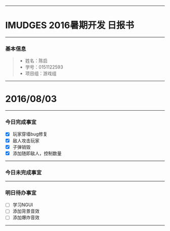 -------
# IMUDGES 2016暑期开发 日报书
-------


### 基本信息
> * 姓名：陈启
> * 学号：0151122593
> * 项目组：游戏组

-------


# 2016/08/03

-------

### 今日完成事宜
- [x]  玩家穿墙bug修复
- [x]  敌人攻击玩家
- [x]  子弹销毁
- [x]  添加随即敌人，控制数量

-----
### 今日未完成事宜

------
### 明日待办事宜
- [ ]  学习NGUI
- [ ]  添加背景音效
- [ ]  添加爆炸音效

-------

